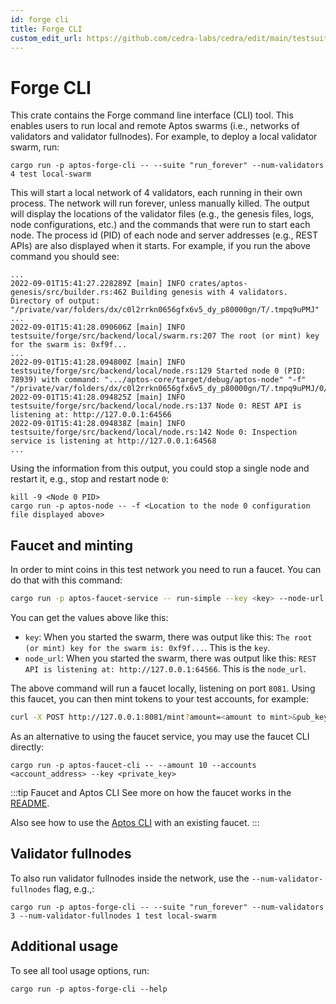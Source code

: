 ```yaml
---
id: forge cli
title: Forge CLI
custom_edit_url: https://github.com/cedra-labs/cedra/edit/main/testsuite/forge-cli/README.md
---
```


# Forge CLI

This crate contains the Forge command line interface (CLI) tool. This enables users to
run local and remote Aptos swarms (i.e., networks of validators and validator fullnodes). For
example, to deploy a local validator swarm, run:

```
cargo run -p aptos-forge-cli -- --suite "run_forever" --num-validators 4 test local-swarm
```

This will start a local network of 4 validators, each running in their own process. The
network will run forever, unless manually killed. The output will display the locations
of the validator files (e.g., the genesis files, logs, node configurations, etc.) and the
commands that were run to start each node. The process id (PID) of each node and
server addresses (e.g., REST APIs) are also displayed when it starts. For example, if you
run the above command you should see:

```
...
2022-09-01T15:41:27.228289Z [main] INFO crates/aptos-genesis/src/builder.rs:462 Building genesis with 4 validators. Directory of output: "/private/var/folders/dx/c0l2rrkn0656gfx6v5_dy_p80000gn/T/.tmpq9uPMJ"
...
2022-09-01T15:41:28.090606Z [main] INFO testsuite/forge/src/backend/local/swarm.rs:207 The root (or mint) key for the swarm is: 0xf9f...
...
2022-09-01T15:41:28.094800Z [main] INFO testsuite/forge/src/backend/local/node.rs:129 Started node 0 (PID: 78939) with command: ".../aptos-core/target/debug/aptos-node" "-f" "/private/var/folders/dx/c0l2rrkn0656gfx6v5_dy_p80000gn/T/.tmpq9uPMJ/0/node.yaml"
2022-09-01T15:41:28.094825Z [main] INFO testsuite/forge/src/backend/local/node.rs:137 Node 0: REST API is listening at: http://127.0.0.1:64566
2022-09-01T15:41:28.094838Z [main] INFO testsuite/forge/src/backend/local/node.rs:142 Node 0: Inspection service is listening at http://127.0.0.1:64568
...
```

Using the information from this output, you could stop a single node and restart
it, e.g., stop and restart node `0`:

```
kill -9 <Node 0 PID>
cargo run -p aptos-node -- -f <Location to the node 0 configuration file displayed above>
```

## Faucet and minting

In order to mint coins in this test network you need to run a faucet. You can do that with this command:

```bash
cargo run -p aptos-faucet-service -- run-simple --key <key> --node-url <node_url>
```

You can get the values above like this:
- `key`: When you started the swarm, there was output like this: `The root (or mint) key for the swarm is: 0xf9f...`. This is the `key`.
- `node_url`: When you started the swarm, there was output like this: `REST API is listening at: http://127.0.0.1:64566`. This is the `node_url`.

The above command will run a faucet locally, listening on port `8081`. Using this faucet, you can then mint tokens to your test accounts, for example:

```bash
curl -X POST http://127.0.0.1:8081/mint?amount=<amount to mint>&pub_key=<public key to mint tokens to>
```

As an alternative to using the faucet service, you may use the faucet CLI directly:
```
cargo run -p aptos-faucet-cli -- --amount 10 --accounts <account_address> --key <private_key>
```

:::tip Faucet and Aptos CLI
See more on how the faucet works in the [README](https://github.com/cedra-labs/cedra/tree/main/crates/aptos-faucet).

Also see how to use the [Aptos CLI](../cli-tools/aptos-cli/use-cli/use-aptos-cli.md#account-examples) with an existing faucet.
:::

## Validator fullnodes

To also run validator fullnodes inside the network, use the `--num-validator-fullnodes` flag, e.g.,:
```
cargo run -p aptos-forge-cli -- --suite "run_forever" --num-validators 3 --num-validator-fullnodes 1 test local-swarm
```

## Additional usage

To see all tool usage options, run:
```
cargo run -p aptos-forge-cli --help
```
